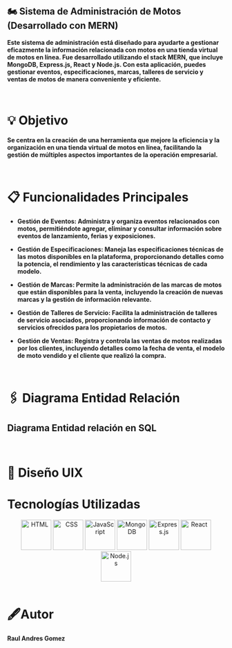 ## 🏍️ Sistema de Administración de Motos (Desarrollado con MERN)

**Este sistema de administración está diseñado para ayudarte a gestionar eficazmente la información relacionada con motos en una tienda virtual de motos en línea. Fue desarrollado utilizando el stack MERN, que incluye MongoDB, Express.js, React y Node.js. Con esta aplicación, puedes gestionar eventos, especificaciones, marcas, talleres de servicio y ventas de motos de manera conveniente y eficiente.**

<br>

# 💡 Objetivo

**Se centra en la creación de una herramienta que mejore la eficiencia y la organización en una tienda virtual de motos en línea, facilitando la gestión de múltiples aspectos importantes de la operación empresarial.**

<br>

# 📋 Funcionalidades Principales

- **Gestión de Eventos: Administra y organiza eventos relacionados con motos, permitiéndote agregar, eliminar y consultar información sobre eventos de lanzamiento, ferias y exposiciones.**

- **Gestión de Especificaciones: Maneja las especificaciones técnicas de las motos disponibles en la plataforma, proporcionando detalles como la potencia, el rendimiento y las características técnicas de cada modelo.**

- **Gestión de Marcas: Permite la administración de las marcas de motos que están disponibles para la venta, incluyendo la creación de nuevas marcas y la gestión de información relevante.**

- **Gestión de Talleres de Servicio: Facilita la administración de talleres de servicio asociados, proporcionando información de contacto y servicios ofrecidos para los propietarios de motos.**

- **Gestión de Ventas: Registra y controla las ventas de motos realizadas por los clientes, incluyendo detalles como la fecha de venta, el modelo de moto vendido y el cliente que realizó la compra.**

<br>

# 🖇️ Diagrama Entidad Relación



## Diagrama Entidad relación en SQL


<br>

# 🎨 Diseño UIX


# Tecnologías Utilizadas

<div align="center">
  <img src="https://cdn.jsdelivr.net/gh/devicons/devicon/icons/html5/html5-original.svg" alt="HTML" width="70" height="70" />
  <img src="https://cdn.jsdelivr.net/gh/devicons/devicon/icons/css3/css3-original.svg" alt="CSS" width="70" height="70" />
  <img src="https://cdn.jsdelivr.net/gh/devicons/devicon/icons/javascript/javascript-original.svg" alt="JavaScript" width="70" height="70" />
  <img src="https://cdn.jsdelivr.net/gh/devicons/devicon/icons/mongodb/mongodb-original.svg" alt="MongoDB" width="70" height="70" />
  <img src="https://cdn.jsdelivr.net/gh/devicons/devicon/icons/express/express-original.svg" alt="Express.js" width="70" height="70" stroke="white"/>
  <img src="https://cdn.jsdelivr.net/gh/devicons/devicon/icons/react/react-original.svg" alt="React" width="70" height="70" />
  <img src="https://cdn.jsdelivr.net/gh/devicons/devicon/icons/nodejs/nodejs-original.svg" alt="Node.js" width="70" height="70" />
</div>

<br>

# 🖋️Autor

**Raul Andres Gomez**